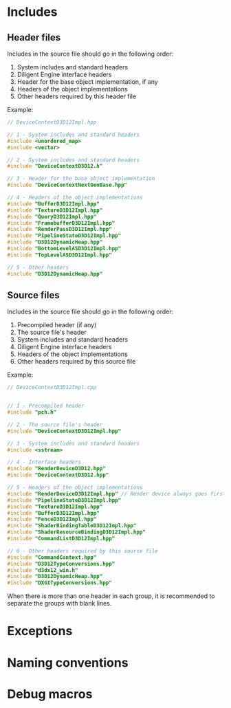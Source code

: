 # Includes

## Header files

Includes in the source file should go in the following order:
1. System includes and standard headers
2. Diligent Engine interface headers
3. Header for the base object implementation, if any
4. Headers of the object implementations
5. Other headers required by this header file

Example:

```cpp
// DeviceContextD3D12Impl.hpp

// 1 - System includes and standard headers
#include <unordered_map>
#include <vector>

// 2 - System includes and standard headers
#include "DeviceContextD3D12.h"

// 3 - Header for the base object implementation
#include "DeviceContextNextGenBase.hpp"

// 4 - Headers of the object implementations
#include "BufferD3D12Impl.hpp"
#include "TextureD3D12Impl.hpp"
#include "QueryD3D12Impl.hpp"
#include "FramebufferD3D12Impl.hpp"
#include "RenderPassD3D12Impl.hpp"
#include "PipelineStateD3D12Impl.hpp"
#include "D3D12DynamicHeap.hpp"
#include "BottomLevelASD3D12Impl.hpp"
#include "TopLevelASD3D12Impl.hpp"

// 5 - Other headers
#include "D3D12DynamicHeap.hpp"
```

## Source files

Includes in the source file should go in the following order:

1. Precompiled header (if any)
2. The source file's header
3. System includes and standard headers
4. Diligent Engine interface headers
5. Headers of the object implementations
6. Other headers required by this source file

Example:

```cpp
// DeviceContextD3D12Impl.cpp


// 1 - Precompiled header
#include "pch.h"

// 2 - The source file's header
#include "DeviceContextD3D12Impl.hpp"

// 3 - System includes and standard headers
#include <sstream>

// 4 - Interface headers
#include "RenderDeviceD3D12.hpp"
#include "DeviceContextD3D12.hpp"

// 5 - Headers of the object implementations
#include "RenderDeviceD3D12Impl.hpp" // Render device always goes first, if any
#include "PipelineStateD3D12Impl.hpp"
#include "TextureD3D12Impl.hpp"
#include "BufferD3D12Impl.hpp"
#include "FenceD3D12Impl.hpp"
#include "ShaderBindingTableD3D12Impl.hpp"
#include "ShaderResourceBindingD3D12Impl.hpp"
#include "CommandListD3D12Impl.hpp"

// 6 - Other headers required by this source file
#include "CommandContext.hpp"
#include "D3D12TypeConversions.hpp"
#include "d3dx12_win.h"
#include "D3D12DynamicHeap.hpp"
#include "DXGITypeConversions.hpp"
```

When there is more than one header in each group, it is recommended to separate the groups with blank lines.


# Exceptions


# Naming conventions


# Debug macros
